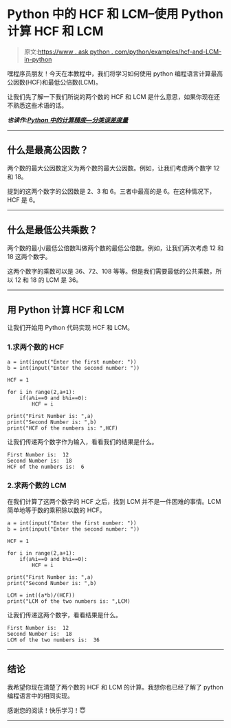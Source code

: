 # Python 中的 HCF 和 LCM–使用 Python 计算 HCF 和 LCM

> 原文:[https://www . ask python . com/python/examples/hcf-and-LCM-in-python](https://www.askpython.com/python/examples/hcf-and-lcm-in-python)

嘿程序员朋友！今天在本教程中，我们将学习如何使用 python 编程语言计算最高公因数(HCF)和最低公倍数(LCM)。

让我们先了解一下我们所说的两个数的 HCF 和 LCM 是什么意思，如果你现在还不熟悉这些术语的话。

***也读作:[Python 中的计算精度—分类误差度量](https://www.askpython.com/python/examples/calculating-precision)***

* * *

## 什么是最高公因数？

两个数的最大公因数定义为两个数的最大公因数。例如，让我们考虑两个数字 12 和 18。

提到的这两个数字的公因数是 2、3 和 6。三者中最高的是 6。在这种情况下，HCF 是 6。

* * *

## 什么是最低公共乘数？

两个数的最小/最低公倍数叫做两个数的最低公倍数。例如，让我们再次考虑 12 和 18 这两个数字。

这两个数字的乘数可以是 36、72、108 等等。但是我们需要最低的公共乘数，所以 12 和 18 的 LCM 是 36。

* * *

## 用 Python 计算 HCF 和 LCM

让我们开始用 Python 代码实现 HCF 和 LCM。

### 1.求两个数的 HCF

```
a = int(input("Enter the first number: "))
b = int(input("Enter the second number: "))

HCF = 1

for i in range(2,a+1):
    if(a%i==0 and b%i==0):
        HCF = i

print("First Number is: ",a)
print("Second Number is: ",b)
print("HCF of the numbers is: ",HCF)

```

让我们传递两个数字作为输入，看看我们的结果是什么。

```
First Number is:  12
Second Number is:  18
HCF of the numbers is:  6

```

### 2.求两个数的 LCM

在我们计算了这两个数字的 HCF 之后，找到 LCM 并不是一件困难的事情。LCM 简单地等于数的乘积除以数的 HCF。

```
a = int(input("Enter the first number: "))
b = int(input("Enter the second number: "))

HCF = 1

for i in range(2,a+1):
    if(a%i==0 and b%i==0):
        HCF = i

print("First Number is: ",a)
print("Second Number is: ",b)

LCM = int((a*b)/(HCF))
print("LCM of the two numbers is: ",LCM)

```

让我们传递这两个数字，看看结果是什么。

```
First Number is:  12
Second Number is:  18
LCM of the two numbers is:  36

```

* * *

## 结论

我希望你现在清楚了两个数的 HCF 和 LCM 的计算。我想你也已经了解了 python 编程语言中的相同实现。

感谢您的阅读！快乐学习！😇

* * *